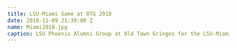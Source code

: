 ```yaml
---
title: LSU-Miami Game at OTG 2018
date: 2018-11-09 21:39:00 Z
name: Miami2018.jpg
caption: LSU Phoenix Alumni Group at Old Town Gringos for the LSU-Miami game (9/2/2018).
---
```



